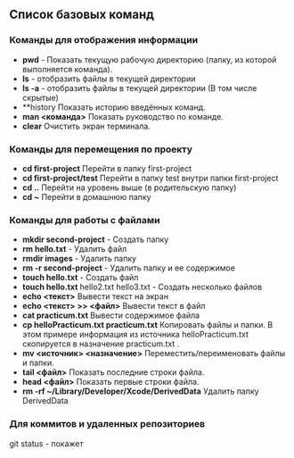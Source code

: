 ## Список базовых команд 

### Команды для отображения информации
* **pwd** - Показать текущую рабочую директорию (папку, из которой выполняется команда).
* **ls** - отобразить файлы в текущей директории
* **ls -a** - отобразить файлы в текущей директории (В том числе скрытые)
* **history Показать историю введённых команд.
* **man <команда>** Показать руководство по команде.
* **clear** Очистить экран терминала.


### Команды для перемещения по проекту
* **cd first-project** Перейти в папку first-project
* **cd first-project/test** Перейти в папку test внутри папки first-project
* **cd ..** Перейти на уровень выше (в родительскую папку)
* **cd ~** Перейти в домашнюю папку


### Команды для работы с файлами
* **mkdir second-project** - Создать папку
* **rm hello.txt** - Удалить файл
* **rmdir images** - Удалить папку
* **rm -r second-project** - Удалить папку и ее содержимое
* **touch hello.txt** - Создать файл
* **touch hello.txt** hello2.txt hello3.txt - Создать несколько файлов 
* **echo <текст>** Вывести текст на экран
* **echo <текст> >> <файл>** Вывести текст в файл
* **cat practicum.txt** Вывести содержимое файла
* **cp helloPracticum.txt practicum.txt** Копировать файлы и папки. В этом примере информация из источника helloPracticum.txt скопируется в назначение practicum.txt .
* **mv <источник> <назначение>** Переместить/переименовать файлы и папки.
* **tail <файл>** Показать последние строки файла.
* **head <файл>** Показать первые строки файла.
* **rm -rf ~/Library/Developer/Xcode/DerivedData** Удалить папку DerivedData


### Для коммитов и удаленных репозиториев
git status - покажет 
